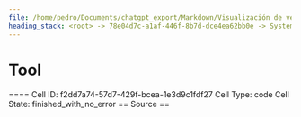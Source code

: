 ```yaml
---
file: /home/pedro/Documents/chatgpt_export/Markdown/Visualización de velocidad en mapa de pista.md
heading_stack: <root> -> 78e04d7c-a1af-446f-8b7d-dce4ea62bb0e -> System -> 5c500c9e-5861-4d6b-b085-4ff313388901 -> System -> aaa2f7d7-fe29-46a2-bcb1-effe5e4a42cc -> User -> First, we define some variables that allow us to conveniently control what -> we want to plot. -> Next, we load the session and select the desired data. -> Get telemetry data -> Now, we create a set of line segments so that we can color them -> individually. This creates the points as a N x 1 x 2 array so that we can -> stack points  together easily to get the segments. The segments array for -> line collection needs to be (numlines) x (points per line) x 2 (for x and y) -> After this, we can actually plot the data. -> We create a plot with title and adjust some setting to make it look good. -> Adjust margins and turn of axis -> After this, we plot the data itself. -> Create background track line -> Create a continuous norm to map from data points to colors -> Set the values used for colormapping -> Merge all line segments together -> Finally, we create a color bar as a legend. -> Show the plot -> b927de9a-7f9a-4aba-8adf-f9e7b0133fbf -> Assistant -> c19ab3a1-77f1-4a7a-9182-2d92a1573eff -> Tool -> 2de8fe53-34d1-4446-9e7d-662b4f25807b -> Assistant -> 6ff0a0e5-121d-4355-b88d-70019241a78a -> Assistant -> 9c1df759-1b7c-4cfe-b8d4-a254b4687c45 -> Tool -> edef5e2a-f7a3-4c6f-8888-ceae0e7d3065 -> Assistant -> bb152ae4-06c9-42b7-9b29-13983eeecbfb -> Tool -> 1baca0b9-77dc-4feb-8d20-93bf3d732edd -> Assistant -> f2bbe088-c1ec-4063-becb-47b7c53fcded -> Assistant -> 276aa8fd-1749-48dc-a59f-b87b75a6f0b0 -> Tool -> Define variables for the plot -> Load the session and select the desired data -> Get telemetry data -> Create a set of line segments for individual coloring -> Create the plot -> Plot the data -> Create a color bar as a legend -> Show the plot -> 6bc105d3-615d-429e-b477-567b9e114cd2 -> Assistant -> aaa29b67-daf6-42d4-9679-ac7ae525be35 -> User -> a0307879-dd50-4770-b718-38184779d7ef -> Assistant -> 7f898c30-18df-4cc9-afb5-da7dbf5bf042 -> Tool -> Import additional modules for analysis -> Load the session again to get data for all drivers -> Get lap data for all drivers -> Filter out laps that are not representative (e.g., in/out laps) -> Get the list of teams -> Initialize dictionaries to store speed ranges and sector times for each team -> Loop through each team to collect data -> Convert the collected data to DataFrames for easier analysis -> Sort the DataFrames -> e2e15bbb-e42a-4af1-a938-65c4a470230a -> Assistant -> 0f81ea8a-f09e-40b8-8f9f-34f1eb48991b -> Assistant -> 31175595-82fb-44cc-9987-12dfa51c1ab4 -> Tool -> Correct the filtering by converting the string to a timedelta -> Filter out laps that are not representative (e.g., in/out laps) -> Reinitialize dictionaries to store speed ranges and sector times for each team -> Loop through each team to collect data -> Convert the collected data to DataFrames for easier analysis -> Sort the DataFrames -> 5f8e19d7-0f27-46ce-88ea-9d081f353787 -> Assistant -> 85814484-615d-42ed-a107-7064ded0d97c -> Assistant -> b2347d16-5a0c-4fb6-a82e-5d9be6b865be -> Tool -> Reload the session and get lap data for all drivers -> Filter out laps that are not representative (e.g., in/out laps) using corrected timedelta -> Get the list of teams -> 36e7914a-6d17-444b-bc9a-1aff70d1a650 -> Assistant -> 7d0c26cd-b6e4-444f-b52d-8ef5e17c3e8f -> Tool -> Now that we have the list of teams, proceed with the analysis -> Reinitialize dictionaries to store speed ranges and sector times for each team -> Loop through each team to collect data -> Convert the collected data to DataFrames for easier analysis -> Sort the DataFrames -> 78eb243e-1c99-4881-85bb-9ae7df5bac6e -> Assistant -> 0a268785-d196-48ab-bb42-c9872a54787e -> Assistant -> 2527f884-2e21-435e-afd2-90d8e5d03805 -> Tool
---
```

# Tool

==== Cell ID: f2dd7a74-57d7-429f-bcea-1e3d9c1fdf27
Cell Type: code
Cell State: finished_with_no_error
== Source ==
